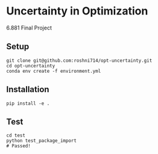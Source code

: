 # Uncertainty in Optimization
6.881 Final Project

## Setup
```
git clone git@github.com:roshni714/opt-uncertainty.git
cd opt-uncertainty
conda env create -f environment.yml
```

## Installation
```
pip install -e .
```

## Test
```
cd test
python test_package_import
# Passed!
```
